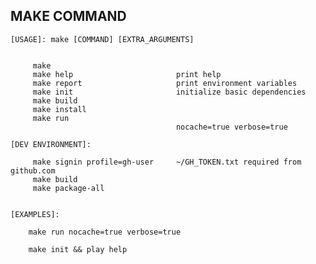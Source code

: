 ## MAKE COMMAND

	[USAGE]: make [COMMAND] [EXTRA_ARGUMENTS]	


		 make 
		 make help                       print help
		 make report                     print environment variables
		 make init                       initialize basic dependencies
		 make build
		 make install
		 make run
		                                 nocache=true verbose=true

	[DEV ENVIRONMENT]:	

		 make signin profile=gh-user     ~/GH_TOKEN.txt required from github.com
		 make build
		 make package-all


	[EXAMPLES]:

		make run nocache=true verbose=true

		make init && play help
	
